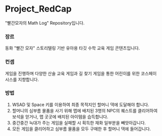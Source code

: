 # Project_RedCap
"빨간모자의 Math Log" Repository입니다.

### 장르
동화 "빨간 모자" 스토리텔링 기반 유아용 타깃 수학 교육 게임 콘텐츠입니다.

### 컨셉
게임을 진행하며 다양한 산술 교육 게임과 길 찾기 게임을 통한 어린이를 위한 코스페이시스를 지향합니다.

### 방법
1) WSAD 및 Space 키를 이용하여 최종 목적지인 할머니 댁에 도달해야 합니다.
2) 할머니의 심부름 물품을 사기 위해 맵에 배치된 3명의 NPC의 퀘스트를 클리어하여 보석을 얻거나, 맵 곳곳에 배치된 아이템을 습득합니다.
3) 중간중간 늑대가 주는 게임을 실패할 시 획득한 재화 일부분을 빼앗아갑니다.
4) 모든 게임을 클리어하고 심부름 물품을 모두 구매한 후 할머니 댁에 들어갑니다.